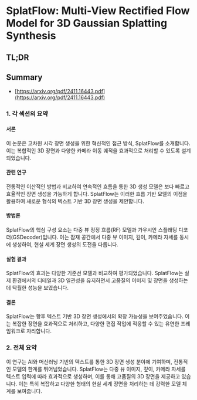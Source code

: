 # SplatFlow: Multi-View Rectified Flow Model for 3D Gaussian Splatting Synthesis
## TL;DR
## Summary
- [https://arxiv.org/pdf/2411.16443.pdf](https://arxiv.org/pdf/2411.16443.pdf)

### 1. 각 섹션의 요약

#### 서론
이 논문은 고차원 시각 장면 생성을 위한 혁신적인 접근 방식, SplatFlow를 소개합니다. 이는 복합적인 3D 장면과 다양한 카메라 이동 궤적을 효과적으로 처리할 수 있도록 설계되었습니다.

#### 관련 연구
전통적인 이산적인 방법과 비교하여 연속적인 흐름을 통한 3D 생성 모델은 보다 빠르고 효율적인 장면 생성을 가능하게 합니다. SplatFlow는 이러한 흐름 기반 모델의 이점을 활용하여 새로운 형식의 텍스트 기반 3D 장면 생성을 제안합니다.

#### 방법론
SplatFlow의 핵심 구성 요소는 다중 뷰 정정 흐름(RF) 모델과 가우시안 스플래팅 디코더(GSDecoder)입니다. 이는 잠재 공간에서 다중 뷰 이미지, 깊이, 카메라 자세를 동시에 생성하여, 현실 세계 장면 생성의 도전을 다룹니다.

#### 실험 결과
SplatFlow의 효과는 다양한 기준선 모델과 비교하여 평가되었습니다. SplatFlow는 실제 환경에서의 디테일과 3D 일관성을 유지하면서 고품질의 이미지 및 장면을 생성하는 데 탁월한 성능을 보였습니다.

#### 결론
SplatFlow는 향후 텍스트 기반 3D 장면 생성에서의 확장 가능성을 보여주었습니다. 이는 복잡한 장면을 효과적으로 처리하고, 다양한 편집 작업에 적응할 수 있는 유연한 프레임워크로 자리합니다.

### 2. 전체 요약
이 연구는 AI와 머신러닝 기반의 텍스트를 통한 3D 장면 생성 분야에 기여하며, 전통적인 모델의 한계를 뛰어넘었습니다. SplatFlow는 다중 뷰 이미지, 깊이, 카메라 자세를 텍스트 입력에 따라 효과적으로 생성하며, 이를 통해 고품질의 3D 장면을 제공하고 있습니다. 이는 특히 복잡하고 다양한 형태의 현실 세계 장면을 처리하는 데 강력한 모델 체계를 보여줍니다.